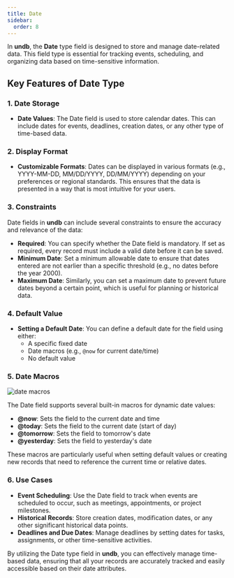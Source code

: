 ```yaml
---
title: Date
sidebar:
  order: 8
---
```


In **undb**, the **Date** type field is designed to store and manage date-related data. This field type is essential for tracking events, scheduling, and organizing data based on time-sensitive information.

## Key Features of Date Type

### 1. Date Storage

- **Date Values**: The Date field is used to store calendar dates. This can include dates for events, deadlines, creation dates, or any other type of time-based data.

### 2. Display Format

- **Customizable Formats**: Dates can be displayed in various formats (e.g., YYYY-MM-DD, MM/DD/YYYY, DD/MM/YYYY) depending on your preferences or regional standards. This ensures that the data is presented in a way that is most intuitive for your users.

### 3. Constraints

Date fields in **undb** can include several constraints to ensure the accuracy and relevance of the data:

- **Required**: You can specify whether the Date field is mandatory. If set as required, every record must include a valid date before it can be saved.
- **Minimum Date**: Set a minimum allowable date to ensure that dates entered are not earlier than a specific threshold (e.g., no dates before the year 2000).
- **Maximum Date**: Similarly, you can set a maximum date to prevent future dates beyond a certain point, which is useful for planning or historical data.

### 4. Default Value

- **Setting a Default Date**: You can define a default date for the field using either:
  - A specific fixed date
  - Date macros (e.g., `@now` for current date/time)
  - No default value

### 5. Date Macros

<img src="/imgs/field/date/date-macros.png" alt="date macros" />

The Date field supports several built-in macros for dynamic date values:

- **@now**: Sets the field to the current date and time
- **@today**: Sets the field to the current date (start of day)
- **@tomorrow**: Sets the field to tomorrow's date
- **@yesterday**: Sets the field to yesterday's date

These macros are particularly useful when setting default values or creating new records that need to reference the current time or relative dates.

### 6. Use Cases

- **Event Scheduling**: Use the Date field to track when events are scheduled to occur, such as meetings, appointments, or project milestones.
- **Historical Records**: Store creation dates, modification dates, or any other significant historical data points.
- **Deadlines and Due Dates**: Manage deadlines by setting dates for tasks, assignments, or other time-sensitive activities.

By utilizing the Date type field in **undb**, you can effectively manage time-based data, ensuring that all your records are accurately tracked and easily accessible based on their date attributes.

